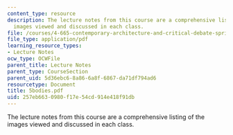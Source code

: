 ```yaml
---
content_type: resource
description: The lecture notes from this course are a comprehensive listing of the
  images viewed and discussed in each class.
file: /courses/4-665-contemporary-architecture-and-critical-debate-spring-2002/257eb6630980f17e54cd914e418f91db_5bodies.pdf
file_type: application/pdf
learning_resource_types:
- Lecture Notes
ocw_type: OCWFile
parent_title: Lecture Notes
parent_type: CourseSection
parent_uid: 5d36ebc6-8a86-6a8f-6867-da71df794ad6
resourcetype: Document
title: 5bodies.pdf
uid: 257eb663-0980-f17e-54cd-914e418f91db
---
```

The lecture notes from this course are a comprehensive listing of the images viewed and discussed in each class.


